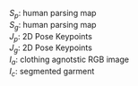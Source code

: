 $S_p$: human parsing map\
$S_g$: human parsing map\
$J_p$: 2D Pose Keypoints\
$J_g$: 2D Pose Keypoints\
$I_a$: clothing agnotstic RGB image\
$I_c$: segmented garment
